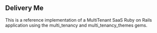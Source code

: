 ## Delivery Me

This is a reference implementation of a MultiTenant SaaS Ruby on Rails application using the multi_tenancy and multi_tenancy_themes gems.
